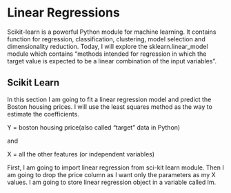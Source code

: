 # Linear Regressions
Scikit-learn is a powerful Python module for machine learning. It contains function for regression, classification, clustering, model selection and dimensionality reduction. Today, I will explore the sklearn.linear_model module which contains “methods intended for regression in which the target value is expected to be a linear combination of the input variables”.

## Scikit Learn
In this section I am going to fit a linear regression model and predict the Boston housing prices. I will use the least squares method as the way to estimate the coefficients.  

Y = boston housing price(also called “target” data in Python)  

and  

X = all the other features (or independent variables)  

First, I am going to import linear regression from sci-kit learn module. Then I am going to drop the price column as I want only the parameters as my X values. I am going to store linear regression object in a variable called lm.